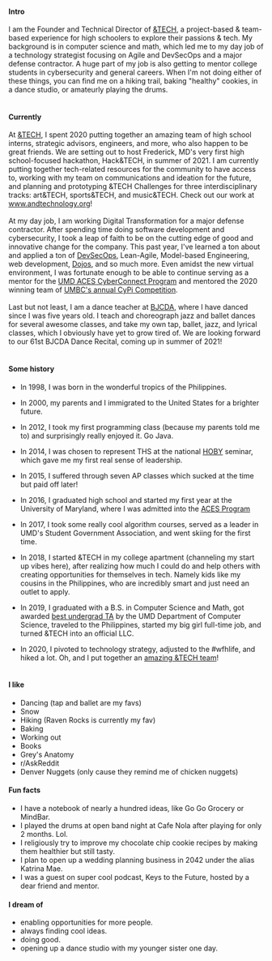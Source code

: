 
#### Intro
I am the Founder and Technical Director of [&TECH](https://www.andtechnology.org), a project-based & team-based experience for high schoolers to explore their passions & tech. My background is in computer science and math, which led me to my day job of a technology strategist focusing on Agile and DevSecOps and a major defense contractor. A huge part of my job is also getting to mentor college students in cybersecurity and general careers. When I'm not doing either of these things, you can find me on a hiking trail, baking "healthy" cookies, in a dance studio, or amateurly playing the drums.
<br><br>
#### Currently
At [&TECH](https://www.andtechnology.org), I spent 2020 putting together an amazing team of high school interns, strategic advisors, engineers, and more, who also happen to be great friends. We are setting out to host Frederick, MD's very first high school-focused hackathon, Hack&TECH, in summer of 2021. I am currently putting together tech-related resources for the community to have access to, working with my team on communications and ideation for the future, and planning and prototyping &TECH Challenges for three interdisciplinary tracks: art&TECH, sports&TECH, and music&TECH. Check out our work at www.andtechnology.org!
<br><br>
At my day job, I am working Digital Transformation for a major defense contractor. After spending time doing software development and cybersecurity, I took a leap of faith to be on the cutting edge of good and innovative change for the company. This past year, I've learned a ton about and applied a ton of [DevSecOps](https://www.alldaydevops.com/), Lean-Agile, Model-based Engineering, web development, [Dojos](https://dojoconsortium.org/), and so much more. Even amidst the new virtual environment, I was fortunate enough to be able to continue serving as a mentor for the [UMD ACES CyberConnect Program](https://aces.umd.edu/cyberconnect) and mentored the 2020 winning team of [UMBC's annual CyPi Competition](https://my3.my.umbc.edu/groups/issa/posts/94169).
<br><br>
Last but not least, I am a dance teacher at [BJCDA](https://www.bjcda.com/), where I have danced since I was five years old. I teach and choreograph jazz and ballet dances for several awesome classes, and take my own tap, ballet, jazz, and lyrical classes, which I obviously have yet to grow tired of. We are looking forward to our 61st BJCDA Dance Recital, coming up in summer of 2021!
<br><br>
#### Some history

- In 1998, I was born in the wonderful tropics of the Philippines.

- In 2000, my parents and I immigrated to the United States for a brighter future.

- In 2012, I took my first programming class (because my parents told me to) and surprisingly really enjoyed it. Go Java.

- In 2014, I was chosen to represent THS at the national [HOBY](https://www.hoby.org/) seminar, which gave me my first real sense of leadership.

- In 2015, I suffered through seven AP classes which sucked at the time but paid off later!

- In 2016, I graduated high school and started my first year at the University of Maryland, where I was admitted into the [ACES Program](https://aces.umd.edu/)

- In 2017, I took some really cool algorithm courses, served as a leader in UMD's Student Government Association, and went skiing for the first time.

- In 2018, I started &TECH in my college apartment (channeling my start up vibes here), after realizing how much I could do and help others with creating opportunities for themselves in tech. Namely kids like my cousins in the Philippines, who are incredibly smart and just need an outlet to apply.

- In 2019, I graduated with a B.S. in Computer Science and Math, got awarded [best undergrad TA](https://twitter.com/umdcs/status/1150774946521632768?lang=en) by the UMD Department of Computer Science, traveled to the Philippines, started my big girl full-time job, and turned &TECH into an official LLC.

- In 2020, I pivoted to technology strategy, adjusted to the #wfhlife, and hiked a lot. Oh, and I put together an [amazing &TECH team](https://www.andtechnology.org/our-team.html)!
<br><br>
#### I like
- Dancing (tap and ballet are my favs)
- Snow
- Hiking (Raven Rocks is currently my fav)
- Baking
- Working out
- Books
- Grey's Anatomy
- r/AskReddit
- Denver Nuggets (only cause they remind me of chicken nuggets)

#### Fun facts

- I have a notebook of nearly a hundred ideas, like Go Go Grocery or MindBar.
- I played the drums at open band night at Cafe Nola after playing for only 2 months. Lol.
- I religiously try to improve my chocolate chip cookie recipes by making them healthier but still tasty.
- I plan to open up a wedding planning business in 2042 under the alias Katrina Mae.
- I was a guest on super cool podcast, Keys to the Future, hosted by a dear friend and mentor.

#### I dream of

- enabling opportunities for more people.
- always finding cool ideas.
- doing good.
- opening up a dance studio with my younger sister one day.
